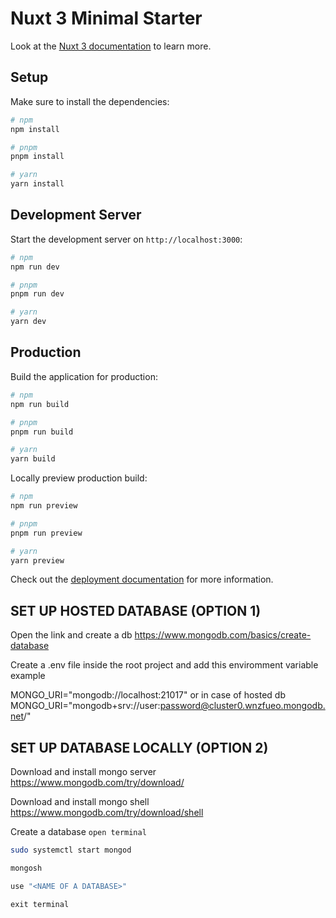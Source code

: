 # Nuxt 3 Minimal Starter

Look at the [Nuxt 3 documentation](https://nuxt.com/docs/getting-started/introduction) to learn more.

## Setup

Make sure to install the dependencies:

```bash
# npm
npm install

# pnpm
pnpm install

# yarn
yarn install
```

## Development Server

Start the development server on `http://localhost:3000`:

```bash
# npm
npm run dev

# pnpm
pnpm run dev

# yarn
yarn dev
```

## Production

Build the application for production:

```bash
# npm
npm run build

# pnpm
pnpm run build

# yarn
yarn build
```

Locally preview production build:

```bash
# npm
npm run preview

# pnpm
pnpm run preview

# yarn
yarn preview
```

Check out the [deployment documentation](https://nuxt.com/docs/getting-started/deployment) for more information.

## SET UP HOSTED DATABASE (OPTION 1)
Open the link and create a db
https://www.mongodb.com/basics/create-database


Create a .env file inside the root project and add this enviromment variable
example

MONGO_URI="mongodb://localhost:21017"
or in case of hosted db
MONGO_URI="mongodb+srv://user:password@cluster0.wnzfueo.mongodb.net/"
## SET UP DATABASE LOCALLY (OPTION 2)
Download and install mongo server
https://www.mongodb.com/try/download/


Download and install mongo shell
https://www.mongodb.com/try/download/shell

Create a database
`open terminal`
```bash
sudo systemctl start mongod

mongosh

use "<NAME OF A DATABASE>"

```
`exit terminal`

